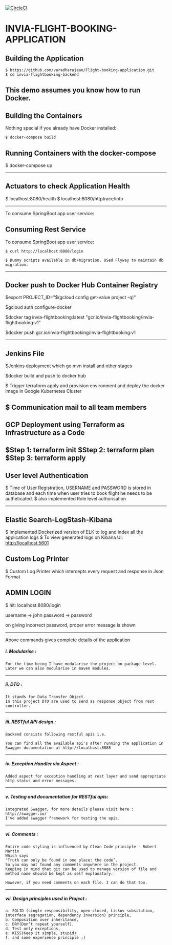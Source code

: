 [![CircleCI](https://circleci.com/gh/varadharajaan/Flight-booking-application.svg?style=svg)](https://circleci.com/gh/varadharajaan/Flight-booking-application)

INVIA-FLIGHT-BOOKING-APPLICATION 
=========================

Building the Application
---------------------
    $ https://github.com/varadharajaan/Flight-booking-application.git
    $ cd invia-flightbooking-backend

This demo assumes you know how to run Docker.
------------------------------------------------------------------------------------------------------------------------
Building the Containers
----------------------
Nothing special if you already have Docker installed:

    $ docker-compose build 


Running Containers with the docker-compose
------------------------------------------

$ docker-compose up


------------------------------------------------------------------------------------------------------------------------ 

Actuators to check Application Health 
--------------------------------------
$ localhost:8080/health
$ localhost:8080/httptrace/info



------------------------------------------------------------------------------------------------------------------------ 
To consume SpringBoot app user service:
    
Consuming Rest Service
---------------------
To consume SpringBoot app user service:

    $ curl http://localhost:8080/login
    
    $ Dummy scripts available in db/migration. USed Flyway to maintain db migration.
    
------------------------------------------------------------------------------------------------------------------------

Docker push to Docker Hub Container Registry
---------------------

$export PROJECT_ID="$(gcloud config get-value project -q)"

$gcloud auth configure-docker

$docker tag invia-flightbooking:latest "gcr.io/invia-flightbooking/invia-flightbooking:v1"

$docker push gcr.io/invia-flightbooking/invia-flightbooking:v1

------------------------------------------------------------------------------------------------------------------------
Jenkins File
--------------

$Jenkins deployment which go mvn install and other stages

$docker build and push to docker hub

$ Trigger terraform apply and provision environment and deploy the docker image in Google Kubernetes Cluster

$ Communication mail to all team members
------------------------------------------------------------------------------------------------------------------------
GCP Deployment using Terraform as Infrastructure as a Code
-------------------------------------

$Step 1: terraform init
$Step 2: terraform plan
$Step 3: terraform apply
------------------------------------------------------------------------------------------------------------------------
User level Authentication   
--------------------------

 $ Time of User Registration, USERNAME and PASSWORD is stored in database and each time when user tries to book flight he needs to be autheticated.
 $ also implemented Role level authorisation 

------------------------------------------------------------------------------------------------------------------------
    
Elastic Search-LogStash-Kibana  
--------------------------
$ Implemented Dockerized version of ELK to log and index all the application logs
$ To view generated logs on Kibana UI: [http://localhost:5601](http://localhost:5601)

Custom Log Printer
--------------------------
$ Custom Log Printer which intercepts every request and response in Json Format

ADMIN LOGIN
--------------------------
$ hit: localhost:8080/login

username -> john
password -> password

on giving incorrect password, proper error message is shown

------------------------------------------------------------------------------------------------------------------------

Above commands gives complete details of the application

##### i. Modularise :
	For the time being I have modularise the project on package level.
	Later we can also modularise in maven modules.

------------------------------------------------------------------------------------------------------------------------
##### ii. DTO :
	It stands for Data Transfer Object.
	In this project DTO are used to send as response object from rest controller.

------------------------------------------------------------------------------------------------------------------------
##### iii. RESTful API design :
	Backend consists following restful apis i.e.

	You can find all the available api's after running the application in Swagger documentation at http://localhost:8888
------------------------------------------------------------------------------------------------------------------------
##### iv. Exception Handler via Aspect :
	Added aspect for exception handling at rest layer and send appropriate http status and error messages.

------------------------------------------------------------------------------------------------------------------------
##### v. Testing and documentation for RESTful apis:
	Integrated Swagger, for more details please visit here : http://swagger.io/
	I’ve added swagger framework for testing the apis.

------------------------------------------------------------------------------------------------------------------------
##### vi. Comments :
	Entire code styling is influenced by Clean Code principle - Robert Martin
	Which says
	'Truth can only be found in one place: the code’.
	So you may not found any comments anywhere in the project.
	Keeping in mind that git can be used to manage version of file and method name should be kept as self explanatory.

	However, if you need comments on each file. I can do that too.

------------------------------------------------------------------------------------------------------------------------
##### vii. Design principles used in Project :
	a. SOLID (single responsibility, open-closed, Liskov subsitution, interface segragation, dependency inversion) principle,
	b. Composition over inheritance,
	c. DRY(Don’t repeat yourself),
	d. Test only exceptions,
	e. KISS(Keep it simple, stupid)
	f. and some experience principle ;)







